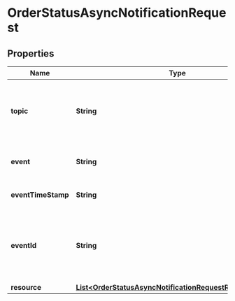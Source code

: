 

# OrderStatusAsyncNotificationRequest


## Properties

| Name | Type | Description | Notes |
|------------ | ------------- | ------------- | -------------|
|**topic** | **String** | Field for identifying whether it is a reseller or vendor event. For eg, resellers/orders |  [optional] |
|**event** | **String** | The event sent in the request. For eg, im::create. |  [optional] |
|**eventTimeStamp** | **String** | The timestamp at which the event was sent. |  [optional] |
|**eventId** | **String** | A unique id used as identifier for the sepcific event and used for generating the x-hub signature. |  [optional] |
|**resource** | [**List&lt;OrderStatusAsyncNotificationRequestResourceInner&gt;**](OrderStatusAsyncNotificationRequestResourceInner.md) |  |  [optional] |



